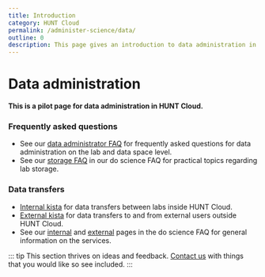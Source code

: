 ```yaml
---
title: Introduction
category: HUNT Cloud
permalink: /administer-science/data/
outline: 0
description: This page gives an introduction to data administration in HUNT Cloud.
---
```


# Data administration

**This is a pilot page for data administration in HUNT Cloud.**

### Frequently asked questions

* See our [data administrator FAQ](/administer-science/data/faq) for frequently asked questions for data administration on the lab and data space level.
* See our [storage FAQ](/do-science/faq/) in our do science FAQ for practical topics regarding lab storage.

### Data transfers

* [Internal kista](/do-science/data-transfers/internal-kista) for data transfers between labs inside HUNT Cloud.
* [External kista](/do-science/data-transfers/external-kista) for data transfers to and from external users outside HUNT Cloud.
* See our [internal](/do-science/faq/internal-transfer) and [external](/do-science/faq/external-transfer) pages in the do science FAQ for general information on the services.

::: tip
This section thrives on ideas and feedback. [Contact us](/contact) with things that you would like so see included.
:::
